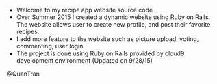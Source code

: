 - Welcome to my recipe app website source code
- Over Summer 2015 I created a dynamic website using Ruby on Rails. The website allows user to create new profile,
and post their favorite recipes.
- I add more feature to the website such as picture upload, voting, commenting, user login
- The project is done using Ruby on Rails provided by cloud9 development environment
(Updated on 9/28/15)

@QuanTran